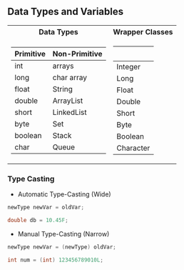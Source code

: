 ## Data Types and Variables

<table>
<tr><th>Data Types</th><th>Wrapper Classes</th>

<tr><td>

Primitive|Non-Primitive
-|-
int|arrays
long|char array
float|String
double|ArrayList
short|LinkedList
byte|Set
boolean|Stack
char|Queue

</td><td>

ㅤ|
-|
Integer|
Long|
Float|
Double|
Short|
Byte|
Boolean|
Character|

</table>

### Type Casting
- Automatic Type-Casting (Wide)
```java
newType newVar = oldVar;

double db = 10.45F;
```

- Manual Type-Casting (Narrow)
```java
newType newVar = (newType) oldVar;

int num = (int) 123456789010L;
```
